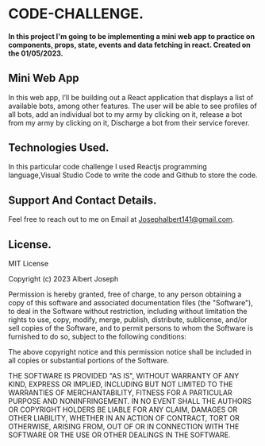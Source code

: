 # CODE-CHALLENGE.

#### In this project I'm going to be implementing a mini web app to practice on components, props, state, events and data fetching in react. Created on the 01/05/2023.

## Mini Web App
In this web app, I’ll be building out a React application that displays a list of available bots, among other features. The user will be able to see profiles of all bots, add an individual bot to my army by clicking on it, release a bot from my army by clicking on it, Discharge a bot from their service forever.

## Technologies Used.
In this particular code challenge I used Reactjs programming language,Visual Studio Code to write the code and Github to store the code.

## Support And Contact Details.
Feel free to reach out to me on Email at Josephalbert141@gmail.com.

## License.
MIT License

Copyright (c) 2023 Albert Joseph

Permission is hereby granted, free of charge, to any person obtaining a copy
of this software and associated documentation files (the "Software"), to deal
in the Software without restriction, including without limitation the rights
to use, copy, modify, merge, publish, distribute, sublicense, and/or sell
copies of the Software, and to permit persons to whom the Software is
furnished to do so, subject to the following conditions:

The above copyright notice and this permission notice shall be included in all
copies or substantial portions of the Software.

THE SOFTWARE IS PROVIDED "AS IS", WITHOUT WARRANTY OF ANY KIND, EXPRESS OR
IMPLIED, INCLUDING BUT NOT LIMITED TO THE WARRANTIES OF MERCHANTABILITY,
FITNESS FOR A PARTICULAR PURPOSE AND NONINFRINGEMENT. IN NO EVENT SHALL THE
AUTHORS OR COPYRIGHT HOLDERS BE LIABLE FOR ANY CLAIM, DAMAGES OR OTHER
LIABILITY, WHETHER IN AN ACTION OF CONTRACT, TORT OR OTHERWISE, ARISING FROM,
OUT OF OR IN CONNECTION WITH THE SOFTWARE OR THE USE OR OTHER DEALINGS IN THE
SOFTWARE.

